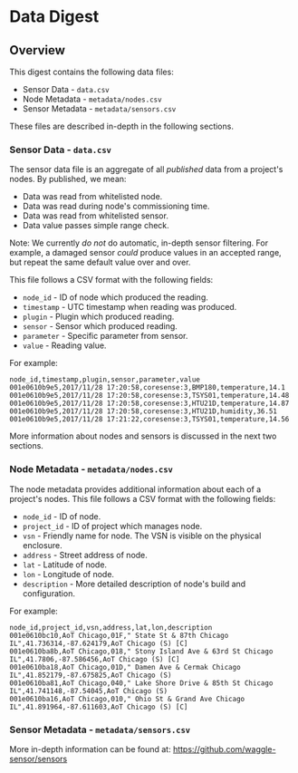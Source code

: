 # Data Digest

## Overview

This digest contains the following data files:

* Sensor Data - `data.csv`
* Node Metadata - `metadata/nodes.csv`
* Sensor Metadata - `metadata/sensors.csv`

These files are described in-depth in the following sections.

### Sensor Data - `data.csv`

The sensor data file is an aggregate of all _published_ data from a project's
nodes. By published, we mean:

* Data was read from whitelisted node.
* Data was read during node's commissioning time.
* Data was read from whitelisted sensor.
* Data value passes simple range check.

Note: We currently _do not_ do automatic, in-depth sensor filtering. For example,
a damaged sensor _could_ produce values in an accepted range, but repeat the same
default value over and over.

This file follows a CSV format with the following fields:

* `node_id` - ID of node which produced the reading.
* `timestamp` - UTC timestamp when reading was produced.
* `plugin` - Plugin which produced reading.
* `sensor` - Sensor which produced reading.
* `parameter` - Specific parameter from sensor.
* `value` - Reading value.

For example:
```
node_id,timestamp,plugin,sensor,parameter,value
001e0610b9e5,2017/11/28 17:20:58,coresense:3,BMP180,temperature,14.1
001e0610b9e5,2017/11/28 17:20:58,coresense:3,TSYS01,temperature,14.48
001e0610b9e5,2017/11/28 17:20:58,coresense:3,HTU21D,temperature,14.87
001e0610b9e5,2017/11/28 17:20:58,coresense:3,HTU21D,humidity,36.51
001e0610b9e5,2017/11/28 17:21:22,coresense:3,TSYS01,temperature,14.56
```

More information about nodes and sensors is discussed in the next two sections.

### Node Metadata - `metadata/nodes.csv`

The node metadata provides additional information about each of a project's nodes.
This file follows a CSV format with the following fields:

* `node_id` - ID of node.
* `project_id` - ID of project which manages node.
* `vsn` - Friendly name for node. The VSN is visible on the physical enclosure.
* `address` - Street address of node.
* `lat` - Latitude of node.
* `lon` - Longitude of node.
* `description` - More detailed description of node's build and configuration.

For example:
```
node_id,project_id,vsn,address,lat,lon,description
001e0610bc10,AoT Chicago,01F," State St & 87th Chicago IL",41.736314,-87.624179,AoT Chicago (S) [C]
001e0610ba8b,AoT Chicago,018," Stony Island Ave & 63rd St Chicago IL",41.7806,-87.586456,AoT Chicago (S) [C]
001e0610ba18,AoT Chicago,01D," Damen Ave & Cermak Chicago IL",41.852179,-87.675825,AoT Chicago (S)
001e0610ba81,AoT Chicago,040," Lake Shore Drive & 85th St Chicago IL",41.741148,-87.54045,AoT Chicago (S)
001e0610ba16,AoT Chicago,010," Ohio St & Grand Ave Chicago IL",41.891964,-87.611603,AoT Chicago (S) [C]
```

### Sensor Metadata - `metadata/sensors.csv`

More in-depth information can be found at: https://github.com/waggle-sensor/sensors
